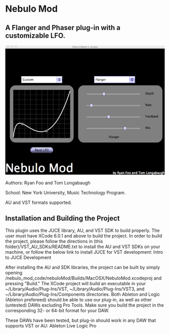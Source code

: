 Nebulo Mod
==========
A Flanger and Phaser plug-in with a customizable LFO.
-----------------------------------------------------
![alt tag](https://github.com/tlongabaugh/nebulo-mod/blob/master/Pictures/NebuloModPicture.png)

Authors: Ryan Foo and Tom Longabaugh

School: New York University, Music Technology Program.

AU and VST formats supported. 

## Installation and Building the Project
This plugin uses the JUCE library, AU, and VST SDK to build properly. The user must have XCode 6.0.1 and above to build the project. In order to build the project, please follow the directions in (this folder)/VST_AU_SDKs/README.txt to install the AU and VST SDKs on your machine, or follow the below link to install JUCE for VST development: Intro to JUCE Development
 
After installing the AU and SDK libraries, the project can be built by simply opening /nebulo_mod_code/nebuloMod/Builds/MacOSX/NebuloMod.xcodeproj and pressing "Build." The XCode project will build an executable in your ~/Library/Audio/Plug-Ins/VST, ~/Library/Audio/Plug-Ins/VST3, and ~/Library/Audio/Plug-Ins/Components directories. Both Ableton and Logic (Ableton prefereed) should be able to use our plug-in, as well as other (untested) DAWs excluding Pro Tools. Make sure you build the project in the corresponding 32- or 64-bit format for your DAW.
 
These DAWs have been tested, but plug-in should work in any DAW that supports VST or AU:
Ableton Live
Logic Pro  

